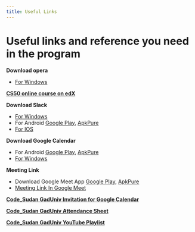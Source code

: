 ```yaml
---
title: Useful Links
---
```


# Useful links and reference you need in the program

**Download opera**
* [For Windows](https://www.opera.com/computer/thanks?ni=stable&os=windows)

**[CS50 online course on edX](https://courses.edx.org/courses/course-v1:HarvardX+CS50+X/)**

**Download Slack**

  * [For Windows](https://slack.com/intl/en-ke/downloads/windows)
  * For Android [Google Play](https://play.google.com/store/apps/details?id=com.Slack&hl=en_US), [ApkPure](https://apkpure.com/slack/com.Slack)
  * [For IOS](https://apps.apple.com/us/app/slack/id618783545)
  
**Download Google Calendar**

 * For Android [Google Play](https://play.google.com/store/apps/details?id=com.google.android.calendar), [ApkPure](https://apkpure.com/google-calendar/com.google.android.calendar)
 * [For Windows](http://calendar.google.com/calendar/)
 
**Meeting Link**
 * Download Google Meet App [Google Play](https://play.google.com/store/apps/details?id=com.google.android.apps.meetings&hl=en_US&gl=US
), [ApkPure](https://apkpure.com/google-meet-secure-video-meetings/com.google.android.apps.meetings)
 * [Meeting Link In Google Meet](https://meet.google.com/vut-qsnc-szg)



**[Code_Sudan GadUniv Invitation for Google Calendar](https://calendar.google.com/calendar/u/0?cid=Y19iYjh0YjluYWJqYmhvM2l1MWNhOXVycDQ5a0Bncm91cC5jYWxlbmRhci5nb29nbGUuY29t
)**

**[Code_Sudan GadUniv  Attendance Sheet](https://docs.google.com/spreadsheets/d/1ZVj6vRhfdZOYzdmRzdXCGhtm8gyECqAI1Icy5abM3Uw/edit?usp=sharing)**

**[Code_Sudan GadUniv YouTube Playlist](https://www.youtube.com/playlist?list=PLdmE6s5HCPZ81oA14MgjDX6FDWSDMw6ky)**

